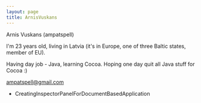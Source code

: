 ```yaml
---
layout: page
title: ArnisVuskans
---
```


Arnis Vuskans (ampatspell)

I'm 23 years old, living in Latvia (it's in Europe, one of three Baltic states, member of EU).

Having day job - Java, learning Cocoa. Hoping one day quit all Java stuff for Cocoa :)

ampatspell@gmail.com

* CreatingInspectorPanelForDocumentBasedApplication


